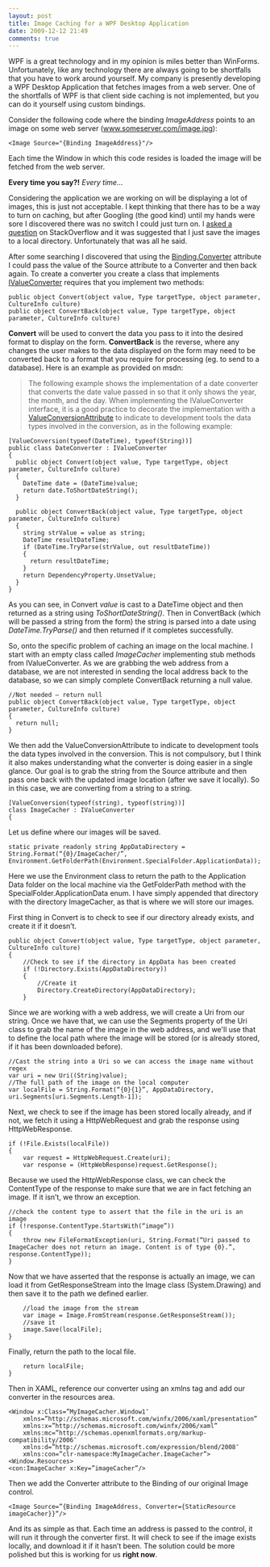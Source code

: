 ```yaml
---
layout: post
title: Image Caching for a WPF Desktop Application
date: 2009-12-12 21:49
comments: true
---
```

WPF is a great technology and in my opinion is miles better than WinForms. Unfortunately, like any technology there are always going to be shortfalls that you have to work around yourself. My company is presently developing a WPF Desktop Application that fetches images from a web server. One of the shortfalls of WPF is that client side caching is not implemented, but you can do it yourself using custom bindings.

Consider the following code where the binding <em>ImageAddress </em>points to an image on some web server (www.someserver.com/image.jpg):

    <Image Source="{Binding ImageAddress}"/>

Each time the Window in which this code resides is loaded the image will be fetched from the web server.

**Every time you say?!** *Every time…*

Considering the application we are working on will be displaying a lot of images, this is just not acceptable. I kept thinking that there has to be a way to turn on caching, but after Googling (the good kind) until my hands were sore I discovered there was no switch I could just turn on. I [asked a question](http://stackoverflow.com/questions/1878060/how-do-i-cache-images-on-the-client-for-a-wpf-application) on StackOverflow and it was suggested that I just save the images to a local directory. Unfortunately that was all he said.

After some searching I discovered that using the [Binding.Converter](http://msdn.microsoft.com/en-us/library/system.windows.data.binding.converter.aspx) attribute I could pass the value of the Source attribute to a Converter and then back again. To create a converter you create a class that implements [IValueConverter](http://msdn.microsoft.com/en-us/library/system.windows.data.ivalueconverter.aspx) requires that you implement two methods:

    public object Convert(object value, Type targetType, object parameter, CultureInfo culture)
    public object ConvertBack(object value, Type targetType, object parameter, CultureInfo culture)

**Convert** will be used to convert the data you pass to it into the desired format to display on the form. **ConvertBack** is the reverse, where any changes the user makes to the data displayed on the form may need to be converted back to a format that you require for processing (eg. to send to a database). Here is an example as provided on msdn:
 > The following example shows the implementation of a date converter that converts the date value passed in so that it only shows the year, the month, and the day. When implementing the IValueConverter interface, it is a good practice to decorate the implementation with a [ValueConversionAttribute](http://msdn.microsoft.com/en-us/library/system.windows.data.valueconversionattribute.aspx) to indicate to development tools the data types involved in the conversion, as in the following example:

	[ValueConversion(typeof(DateTime), typeof(String))]
	public class DateConverter : IValueConverter
	{
	  public object Convert(object value, Type targetType, object parameter, CultureInfo culture)
	  {
	    DateTime date = (DateTime)value;
	    return date.ToShortDateString();
	  }
	
	  public object ConvertBack(object value, Type targetType, object parameter, CultureInfo culture)
	  {
	    string strValue = value as string;
	    DateTime resultDateTime;
	    if (DateTime.TryParse(strValue, out resultDateTime))
	    {
	      return resultDateTime;
	    }
	    return DependencyProperty.UnsetValue;
	  }
	}

As you can see, in Convert *value* is cast to a DateTime object and then returned as a string using *ToShortDateString()*. Then in ConvertBack (which will be passed a string from the form) the string is parsed into a date using *DateTime.TryParse()* and then returned if it completes successfully.

So, onto the specific problem of caching an image on the local machine. I start with an empty class called *ImageCacher* implementing stub methods from IValueConverter. As we are grabbing the web address from a database, we are not interested in sending the local address back to the database, so we can simply complete ConvertBack returning a null value.

	//Not needed – return null
	public object ConvertBack(object value, Type targetType, object parameter, CultureInfo culture)
	{
	  return null;
	}

We then add the ValueConversionAttribute to indicate to development tools the data types involved in the conversion. This is not compulsory, but I think it also makes understanding what the converter is doing easier in a single glance. Our goal is to grab the string from the Source attribute and then pass one back with the updated image location (after we save it locally). So in this case, we are converting from a string to a string.

	[ValueConversion(typeof(string), typeof(string))]
	class ImageCacher : IValueConverter
	{

Let us define where our images will be saved.

	static private readonly string AppDataDirectory = String.Format(“{0}/ImageCacher/”, Environment.GetFolderPath(Environment.SpecialFolder.ApplicationData));

Here we use the Environment class to return the path to the Application Data folder on the local machine via the GetFolderPath method with the SpecialFolder.ApplicationData enum. I have simply appended that directory with the directory ImageCacher, as that is where we will store our images.

First thing in Convert is to check to see if our directory already exists, and create it if it doesn’t.

	public object Convert(object value, Type targetType, object parameter, CultureInfo culture)
	{
		//Check to see if the directory in AppData has been created
		if (!Directory.Exists(AppDataDirectory))
		{
			//Create it
			Directory.CreateDirectory(AppDataDirectory);
		}

Since we are working with a web address, we will create a Uri from our string. Once we have that, we can use the Segments property of the Uri class to grab the name of the image in the web address, and we'll use that to define the local path where the image will be stored (or is already stored, if it has been downloaded before).

	//Cast the string into a Uri so we can access the image name without regex
	var uri = new Uri((String)value);
	//The full path of the image on the local computer
	var localFile = String.Format(“{0}{1}”, AppDataDirectory, uri.Segments[uri.Segments.Length-1]);

Next, we check to see if the image has been stored locally already, and if not, we fetch it using a HttpWebRequest and grab the response using HttpWebResponse.

	if (!File.Exists(localFile))
	{
		var request = HttpWebRequest.Create(uri);
		var response = (HttpWebResponse)request.GetResponse();

Because we used the HttpWebResponse class, we can check the ContentType of the response to make sure that we are in fact fetching an image. If it isn’t, we throw an exception.

	//check the content type to assert that the file in the uri is an image
	if (!response.ContentType.StartsWith(“image”))
	{
		throw new FileFormatException(uri, String.Format(“Uri passed to ImageCacher does not return an image. Content is of type {0}.”, response.ContentType));
	}

Now that we have asserted that the response is actually an image, we can load it from GetResponseStream into the Image class (System.Drawing) and then save it to the path we defined earlier.

		//load the image from the stream
		var image = Image.FromStream(response.GetResponseStream());
		//save it
		image.Save(localFile);
	}

Finally, return the path to the local file.

		return localFile;
	}

Then in XAML, reference our converter using an xmlns tag and add our converter in the resources area.

	<Window x:Class=”MyImageCacher.Window1″
		xmlns=”http://schemas.microsoft.com/winfx/2006/xaml/presentation”
		xmlns:x=”http://schemas.microsoft.com/winfx/2006/xaml”
		xmlns:mc=”http://schemas.openxmlformats.org/markup-compatibility/2006″
		xmlns:d=”http://schemas.microsoft.com/expression/blend/2008″
		xmlns:con=”clr-namespace:MyImageCacher.ImageCacher”>
	<Window.Resources>
	<con:ImageCacher x:Key=”imageCacher”/>

Then we add the Converter attribute to the Binding of our original Image control.

	<Image Source=”{Binding ImageAddress, Converter={StaticResource imageCacher}}“/>

And its as simple as that. Each time an address is passed to the control, it will run it through the converter first. It will check to see if the image exists locally, and download it if it hasn’t been. The solution could be more polished but this is working for us **right now**.
